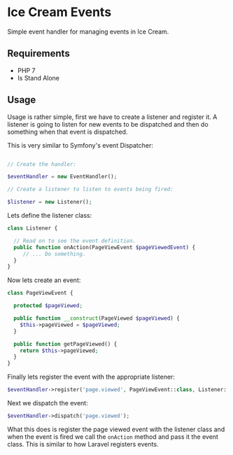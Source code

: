 # Ice Cream Events

Simple event handler for managing events in Ice Cream.

## Requirements

- PHP 7
- Is Stand Alone

## Usage

Usage is rather simple, first we have to create a listener and register it. A listener is going to listen for new events to be dispatched and then do something when that event is dispatched.

This is very similar to Symfony's event Dispatcher:

```php

// Create the handler:

$eventHandler = new EventHandler();

// Create a listener to listen to events being fired:

$listener = new Listener();
```

Lets define the listener class:

```php
class Listener {

  // Read on to see the event definition.
  public function onAction(PageViewEvent $pageViewedEvent) {
     // ... Do something.
  }
}
```

Now lets create an event:

```php
class PageViewEvent {

  protected $pageViewed;

  public function __construct(PageViewed $pageViewed) {
    $this->pageViewed = $pageViewed;
  }

  public function getPageViewed() {
    return $this->pageViewed;
  }
}
```

Finally lets register the event with the appropriate listener:

```php
$eventHandler->register('page.viewed', PageViewEvent::class, Listener::class, 'onAction')
```

Next we dispatch the event:

```php
$eventHandler->dispatch('page.viewed');
```

What this does is register the page viewed event with the listener class and when the event is fired we call the `onAction` method and pass it the event class. This is similar to how Laravel registers events.

